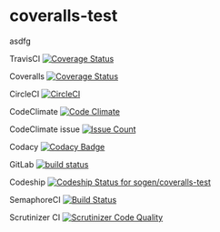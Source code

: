 coveralls-test
==============
asdfg

TravisCI        [![Coverage Status](https://travis-ci.org/sogen/coveralls-test.svg?branch=master)](https://travis-ci.org/sogen/coveralls-test)

Coveralls       [![Coverage Status](https://coveralls.io/repos/github/sogen/coveralls-test/badge.svg?branch=master)](https://coveralls.io/github/sogen/coveralls-test?branch=master)

CircleCI        [![CircleCI](https://circleci.com/gh/sogen/coveralls-test.svg?style=svg)](https://circleci.com/gh/sogen/coveralls-test)


CodeClimate     [![Code Climate](https://codeclimate.com/github/sogen/coveralls-test/badges/gpa.svg)](https://codeclimate.com/github/sogen/coveralls-test)

CodeClimate issue   [![Issue Count](https://codeclimate.com/github/sogen/coveralls-test/badges/issue_count.svg)](https://codeclimate.com/github/sogen/coveralls-test)

Codacy          [![Codacy Badge](https://api.codacy.com/project/badge/Grade/785775ef18c4427fbdf4d6213d2044ab)](https://www.codacy.com/app/genaropaez/coveralls-test?utm_source=github.com&amp;utm_medium=referral&amp;utm_content=sogen/coveralls-test&amp;utm_campaign=Badge_Grade)


GitLab          [![build status](https://gitlab.com/sogen/coveralls-test/badges/master/build.svg)](https://gitlab.com/sogen/coveralls-test/commits/master)


Codeship        [ ![Codeship Status for sogen/coveralls-test](https://codeship.com/projects/bf4c8c50-17ce-0134-846e-2a776fb5d411/status?branch=master)](https://codeship.com/projects/158603)


SemaphoreCI     [![Build Status](https://semaphoreci.com/api/v1/sogen/coveralls-test/branches/master/badge.svg)](https://semaphoreci.com/sogen/coveralls-test)


Scrutinizer CI  [![Scrutinizer Code Quality](https://scrutinizer-ci.com/g/sogen/coveralls-test/badges/quality-score.png?b=master)](https://scrutinizer-ci.com/g/sogen/coveralls-test/?branch=master)

